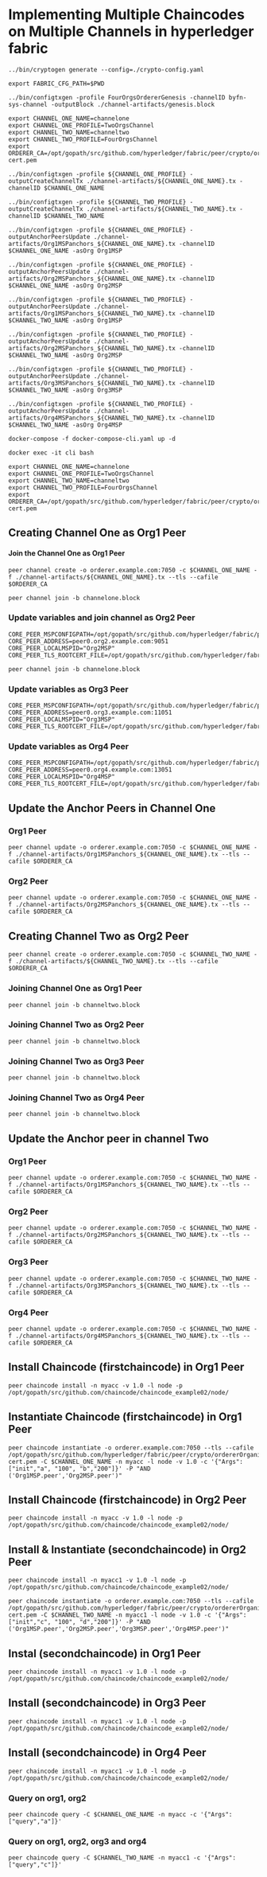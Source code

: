 
# Implementing Multiple Chaincodes on Multiple Channels in hyperledger fabric 
```
../bin/cryptogen generate --config=./crypto-config.yaml
 ```
 ```
export FABRIC_CFG_PATH=$PWD
 ```
 ```
../bin/configtxgen -profile FourOrgsOrdererGenesis -channelID byfn-sys-channel -outputBlock ./channel-artifacts/genesis.block
 ```
 ```
export CHANNEL_ONE_NAME=channelone
export CHANNEL_ONE_PROFILE=TwoOrgsChannel
export CHANNEL_TWO_NAME=channeltwo
export CHANNEL_TWO_PROFILE=FourOrgsChannel
export ORDERER_CA=/opt/gopath/src/github.com/hyperledger/fabric/peer/crypto/ordererOrganizations/example.com/orderers/orderer.example.com/msp/tlscacerts/tlsca.example.com-cert.pem
 ```
 ```
../bin/configtxgen -profile ${CHANNEL_ONE_PROFILE} -outputCreateChannelTx ./channel-artifacts/${CHANNEL_ONE_NAME}.tx -channelID $CHANNEL_ONE_NAME
```
```
../bin/configtxgen -profile ${CHANNEL_TWO_PROFILE} -outputCreateChannelTx ./channel-artifacts/${CHANNEL_TWO_NAME}.tx -channelID $CHANNEL_TWO_NAME
```
```
../bin/configtxgen -profile ${CHANNEL_ONE_PROFILE} -outputAnchorPeersUpdate ./channel-artifacts/Org1MSPanchors_${CHANNEL_ONE_NAME}.tx -channelID $CHANNEL_ONE_NAME -asOrg Org1MSP
 ```
 ```
../bin/configtxgen -profile ${CHANNEL_ONE_PROFILE} -outputAnchorPeersUpdate ./channel-artifacts/Org2MSPanchors_${CHANNEL_ONE_NAME}.tx -channelID $CHANNEL_ONE_NAME -asOrg Org2MSP
 ```
 ```
../bin/configtxgen -profile ${CHANNEL_TWO_PROFILE} -outputAnchorPeersUpdate ./channel-artifacts/Org1MSPanchors_${CHANNEL_TWO_NAME}.tx -channelID $CHANNEL_TWO_NAME -asOrg Org1MSP
 ```
 ```
../bin/configtxgen -profile ${CHANNEL_TWO_PROFILE} -outputAnchorPeersUpdate ./channel-artifacts/Org2MSPanchors_${CHANNEL_TWO_NAME}.tx -channelID $CHANNEL_TWO_NAME -asOrg Org2MSP
```
```
../bin/configtxgen -profile ${CHANNEL_TWO_PROFILE} -outputAnchorPeersUpdate ./channel-artifacts/Org3MSPanchors_${CHANNEL_TWO_NAME}.tx -channelID $CHANNEL_TWO_NAME -asOrg Org3MSP
 ```
 ```
../bin/configtxgen -profile ${CHANNEL_TWO_PROFILE} -outputAnchorPeersUpdate ./channel-artifacts/Org4MSPanchors_${CHANNEL_TWO_NAME}.tx -channelID $CHANNEL_TWO_NAME -asOrg Org4MSP
 ```
 ```
docker-compose -f docker-compose-cli.yaml up -d
```
```
docker exec -it cli bash
```
```
export CHANNEL_ONE_NAME=channelone
export CHANNEL_ONE_PROFILE=TwoOrgsChannel
export CHANNEL_TWO_NAME=channeltwo
export CHANNEL_TWO_PROFILE=FourOrgsChannel
export 
ORDERER_CA=/opt/gopath/src/github.com/hyperledger/fabric/peer/crypto/ordererOrganizations/example.com/orderers/orderer.example.com/msp/tlscacerts/tlsca.example.com-cert.pem
```

## Creating Channel One as Org1 Peer   
#### Join the Channel One as Org1 Peer
```
peer channel create -o orderer.example.com:7050 -c $CHANNEL_ONE_NAME -f ./channel-artifacts/${CHANNEL_ONE_NAME}.tx --tls --cafile $ORDERER_CA
```
```
peer channel join -b channelone.block
```

### Update variables and join channel as Org2 Peer
```
CORE_PEER_MSPCONFIGPATH=/opt/gopath/src/github.com/hyperledger/fabric/peer/crypto/peerOrganizations/org2.example.com/users/Admin@org2.example.com/msp
CORE_PEER_ADDRESS=peer0.org2.example.com:9051
CORE_PEER_LOCALMSPID="Org2MSP"
CORE_PEER_TLS_ROOTCERT_FILE=/opt/gopath/src/github.com/hyperledger/fabric/peer/crypto/peerOrganizations/org2.example.com/peers/peer0.org2.example.com/tls/ca.crt
```
```
peer channel join -b channelone.block
```
### Update variables as Org3 Peer
```
CORE_PEER_MSPCONFIGPATH=/opt/gopath/src/github.com/hyperledger/fabric/peer/crypto/peerOrganizations/org3.example.com/users/Admin@org3.example.com/msp
CORE_PEER_ADDRESS=peer0.org3.example.com:11051
CORE_PEER_LOCALMSPID="Org3MSP"
CORE_PEER_TLS_ROOTCERT_FILE=/opt/gopath/src/github.com/hyperledger/fabric/peer/crypto/peerOrganizations/org3.example.com/peers/peer0.org3.example.com/tls/ca.crt
```

### Update variables as Org4 Peer
```
CORE_PEER_MSPCONFIGPATH=/opt/gopath/src/github.com/hyperledger/fabric/peer/crypto/peerOrganizations/org4.example.com/users/Admin@org4.example.com/msp
CORE_PEER_ADDRESS=peer0.org4.example.com:13051
CORE_PEER_LOCALMSPID="Org4MSP"
CORE_PEER_TLS_ROOTCERT_FILE=/opt/gopath/src/github.com/hyperledger/fabric/peer/crypto/peerOrganizations/org4.example.com/peers/peer0.org4.example.com/tls/ca.crt
```


## Update the Anchor Peers in Channel One

### Org1 Peer
```
peer channel update -o orderer.example.com:7050 -c $CHANNEL_ONE_NAME -f ./channel-artifacts/Org1MSPanchors_${CHANNEL_ONE_NAME}.tx --tls --cafile $ORDERER_CA
```

### Org2 Peer
```
peer channel update -o orderer.example.com:7050 -c $CHANNEL_ONE_NAME -f ./channel-artifacts/Org2MSPanchors_${CHANNEL_ONE_NAME}.tx --tls --cafile $ORDERER_CA
```

## Creating Channel Two as Org2 Peer
```
peer channel create -o orderer.example.com:7050 -c $CHANNEL_TWO_NAME -f ./channel-artifacts/${CHANNEL_TWO_NAME}.tx --tls --cafile $ORDERER_CA
```
### Joining Channel One as Org1 Peer
```peer channel join -b channeltwo.block```

### Joining Channel Two as Org2 Peer
```peer channel join -b channeltwo.block```

### Joining Channel Two as Org3 Peer
```peer channel join -b channeltwo.block```

### Joining Channel Two as Org4 Peer
```peer channel join -b channeltwo.block```

## Update the Anchor peer in channel Two

### Org1 Peer
```
peer channel update -o orderer.example.com:7050 -c $CHANNEL_TWO_NAME -f ./channel-artifacts/Org1MSPanchors_${CHANNEL_TWO_NAME}.tx --tls --cafile $ORDERER_CA
```

### Org2 Peer
```
peer channel update -o orderer.example.com:7050 -c $CHANNEL_TWO_NAME -f ./channel-artifacts/Org2MSPanchors_${CHANNEL_TWO_NAME}.tx --tls --cafile $ORDERER_CA
```

### Org3 Peer
```
peer channel update -o orderer.example.com:7050 -c $CHANNEL_TWO_NAME -f ./channel-artifacts/Org3MSPanchors_${CHANNEL_TWO_NAME}.tx --tls --cafile $ORDERER_CA
```

### Org4 Peer
```
peer channel update -o orderer.example.com:7050 -c $CHANNEL_TWO_NAME -f ./channel-artifacts/Org4MSPanchors_${CHANNEL_TWO_NAME}.tx --tls --cafile $ORDERER_CA
```

## Install Chaincode (firstchaincode) in Org1 Peer
```
peer chaincode install -n myacc -v 1.0 -l node -p /opt/gopath/src/github.com/chaincode/chaincode_example02/node/
```

## Instantiate Chaincode (firstchaincode) in Org1 Peer
```
peer chaincode instantiate -o orderer.example.com:7050 --tls --cafile /opt/gopath/src/github.com/hyperledger/fabric/peer/crypto/ordererOrganizations/example.com/orderers/orderer.example.com/msp/tlscacerts/tlsca.example.com-cert.pem -C $CHANNEL_ONE_NAME -n myacc -l node -v 1.0 -c '{"Args":["init","a", "100", "b","200"]}' -P "AND ('Org1MSP.peer','Org2MSP.peer')"
```

## Install Chaincode (firstchaincode) in Org2 Peer
```
peer chaincode install -n myacc -v 1.0 -l node -p /opt/gopath/src/github.com/chaincode/chaincode_example02/node/
```

## Install & Instantiate (secondchaincode) in Org2 Peer
```
peer chaincode install -n myacc1 -v 1.0 -l node -p /opt/gopath/src/github.com/chaincode/chaincode_example02/node/
```
```
peer chaincode instantiate -o orderer.example.com:7050 --tls --cafile /opt/gopath/src/github.com/hyperledger/fabric/peer/crypto/ordererOrganizations/example.com/orderers/orderer.example.com/msp/tlscacerts/tlsca.example.com-cert.pem -C $CHANNEL_TWO_NAME -n myacc1 -l node -v 1.0 -c '{"Args":["init","c", "100", "d","200"]}' -P "AND ('Org1MSP.peer','Org2MSP.peer','Org3MSP.peer','Org4MSP.peer')"
```
## Instal (secondchaincode) in Org1 Peer
```
peer chaincode install -n myacc1 -v 1.0 -l node -p /opt/gopath/src/github.com/chaincode/chaincode_example02/node/
```
## Install (secondchaincode) in Org3 Peer
```
peer chaincode install -n myacc1 -v 1.0 -l node -p /opt/gopath/src/github.com/chaincode/chaincode_example02/node/
```

## Install (secondchaincode) in Org4 Peer
```
peer chaincode install -n myacc1 -v 1.0 -l node -p /opt/gopath/src/github.com/chaincode/chaincode_example02/node/	
```
### Query on org1, org2
```
peer chaincode query -C $CHANNEL_ONE_NAME -n myacc -c '{"Args":["query","a"]}'
```
### Query on org1, org2, org3 and org4
```
peer chaincode query -C $CHANNEL_TWO_NAME -n myacc1 -c '{"Args":["query","c"]}'
```


